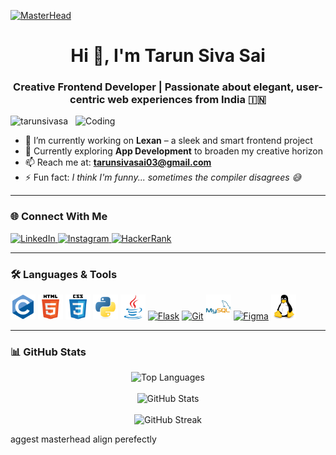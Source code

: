 [![MasterHead](https://i.pinimg.com/736x/18/80/66/188066d580cf161d68c7efdd1a96941e.jpg)](https://rishavchanda.io)

<h1 align="center">Hi 👋, I'm Tarun Siva Sai</h1>
<h3 align="center">Creative Frontend Developer | Passionate about elegant, user-centric web experiences from India 🇮🇳</h3>

<img align="right" alt="Coding" width="400" src="https://i.pinimg.com/originals/90/70/32/9070324cdfc07c68d60eed0c39e77573.gif" />

<p align="left">
  <img src="https://komarev.com/ghpvc/?username=tarunsivasa&label=Profile%20Views&color=0e75b6&style=flat" alt="tarunsivasa" />
</p>

* 🔭 I’m currently working on **Lexan** – a sleek and smart frontend project
* 🌱 Currently exploring **App Development** to broaden my creative horizon
* 📫 Reach me at: **[tarunsivasai03@gmail.com](mailto:tarunsivasai03@gmail.com)**
* ⚡ Fun fact: *I think I'm funny... sometimes the compiler disagrees 😅*

---

### 🌐 Connect With Me

<p align="left">
  <a href="https://www.linkedin.com/in/tarunsivasai/" target="_blank">
    <img src="https://raw.githubusercontent.com/rahuldkjain/github-profile-readme-generator/master/src/images/icons/Social/linked-in-alt.svg" alt="LinkedIn" height="30" width="40" />
  </a>
  <a href="https://instagram.com/tarun_20_19" target="_blank">
    <img src="https://raw.githubusercontent.com/rahuldkjain/github-profile-readme-generator/master/src/images/icons/Social/instagram.svg" alt="Instagram" height="30" width="40" />
  </a>
  <a href="https://www.hackerrank.com/tarunsivasai03" target="_blank">
    <img src="https://raw.githubusercontent.com/rahuldkjain/github-profile-readme-generator/master/src/images/icons/Social/hackerrank.svg" alt="HackerRank" height="30" width="40" />
  </a>
</p>

---

### 🛠️ Languages & Tools

<p align="left">
  <a href="https://www.cprogramming.com/" target="_blank"><img src="https://raw.githubusercontent.com/devicons/devicon/master/icons/c/c-original.svg" alt="C" width="40" height="40"/></a>
  <a href="https://www.w3schools.com/html/" target="_blank"><img src="https://raw.githubusercontent.com/devicons/devicon/master/icons/html5/html5-original-wordmark.svg" alt="HTML5" width="40" height="40"/></a>
  <a href="https://www.w3schools.com/css/" target="_blank"><img src="https://raw.githubusercontent.com/devicons/devicon/master/icons/css3/css3-original-wordmark.svg" alt="CSS3" width="40" height="40"/></a>
  <a href="https://www.python.org" target="_blank"><img src="https://raw.githubusercontent.com/devicons/devicon/master/icons/python/python-original.svg" alt="Python" width="40" height="40"/></a>
  <a href="https://www.java.com" target="_blank"><img src="https://raw.githubusercontent.com/devicons/devicon/master/icons/java/java-original.svg" alt="Java" width="40" height="40"/></a>
  <a href="https://flask.palletsprojects.com/" target="_blank"><img src="https://www.vectorlogo.zone/logos/pocoo_flask/pocoo_flask-icon.svg" alt="Flask" width="40" height="40"/></a>
  <a href="https://git-scm.com/" target="_blank"><img src="https://www.vectorlogo.zone/logos/git-scm/git-scm-icon.svg" alt="Git" width="40" height="40"/></a>
  <a href="https://www.mysql.com/" target="_blank"><img src="https://raw.githubusercontent.com/devicons/devicon/master/icons/mysql/mysql-original-wordmark.svg" alt="MySQL" width="40" height="40"/></a>
  <a href="https://www.figma.com/" target="_blank"><img src="https://www.vectorlogo.zone/logos/figma/figma-icon.svg" alt="Figma" width="40" height="40"/></a>
  <a href="https://www.linux.org/" target="_blank"><img src="https://raw.githubusercontent.com/devicons/devicon/master/icons/linux/linux-original.svg" alt="Linux" width="40" height="40"/></a>
</p>

---

### 📊 GitHub Stats

<p align="center">
  <img src="https://github-readme-stats.vercel.app/api/top-langs?username=tarunsivasa&show_icons=true&locale=en&layout=compact" alt="Top Languages" />
  <br/><br/>
  <img src="https://github-readme-stats.vercel.app/api?username=tarunsivasa&show_icons=true&locale=en" alt="GitHub Stats" />
  <br/><br/>
  <img src="https://github-readme-streak-stats.herokuapp.com/?user=tarunsivasa" alt="GitHub Streak" />
</p> aggest masterhead align perefectly
